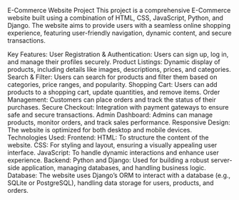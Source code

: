 E-Commerce Website Project
This project is a comprehensive E-Commerce website built using a combination of HTML, CSS, JavaScript, Python, and Django. The website aims to provide users with a seamless online shopping experience, featuring user-friendly navigation, dynamic content, and secure transactions.

Key Features:
User Registration & Authentication: Users can sign up, log in, and manage their profiles securely.
Product Listings: Dynamic display of products, including details like images, descriptions, prices, and categories.
Search & Filter: Users can search for products and filter them based on categories, price ranges, and popularity.
Shopping Cart: Users can add products to a shopping cart, update quantities, and remove items.
Order Management: Customers can place orders and track the status of their purchases.
Secure Checkout: Integration with payment gateways to ensure safe and secure transactions.
Admin Dashboard: Admins can manage products, monitor orders, and track sales performance.
Responsive Design: The website is optimized for both desktop and mobile devices.
Technologies Used:
Frontend:
HTML: To structure the content of the website.
CSS: For styling and layout, ensuring a visually appealing user interface.
JavaScript: To handle dynamic interactions and enhance user experience.
Backend:
Python and Django: Used for building a robust server-side application, managing databases, and handling business logic.
Database: The website uses Django’s ORM to interact with a database (e.g., SQLite or PostgreSQL), handling data storage for users, products, and orders.
